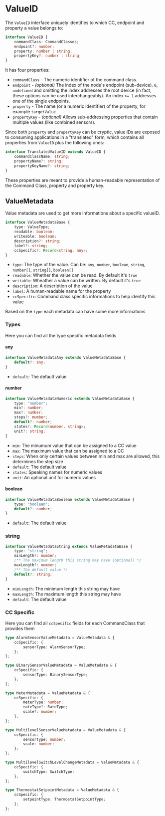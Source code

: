# ValueID

The `ValueID` interface uniquely identifies to which CC, endpoint and property a value belongs to:

```ts
interface ValueID {
	commandClass: CommandClasses;
	endpoint?: number;
	property: number | string;
	propertyKey?: number | string;
}
```

It has four properties:

-   `commandClass` - The numeric identifier of the command class.
-   `endpoint` - _(optional)_ The index of the node's endpoint (sub-device). `0`, `undefined` and omitting the index addresses the root device (in fact, these options can be used interchangeably). An index `>= 1` addresses one of the single endpoints.
-   `property` - The name (or a numeric identifier) of the property, for example `targetValue`
-   `propertyKey` - _(optional)_ Allows sub-addressing properties that contain multiple values (like combined sensors).

Since both `property` and `propertyKey` can be cryptic, value IDs are exposed to consuming applications in a "translated" form, which contains all properties from `ValueID` plus the following ones:

```ts
interface TranslatedValueID extends ValueID {
	commandClassName: string;
	propertyName?: string;
	propertyKeyName?: string;
}
```

These properties are meant to provide a human-readable representation of the Command Class, property and property key.

## ValueMetadata

Value metadata are used to get more informations about a specific valueID.

```ts
interface ValueMetadataBase {
	type: ValueType;
	readable: boolean;
	writeable: boolean;
	description?: string;
	label?: string;
	ccSpecific?: Record<string, any>;
}
```

-   `type`: The type of the value. Can be: `any`, `number`, `boolean`, `string`, `number[]`, `string[]`, `boolean[]`
-   `readable`: Whether the value can be read. By default it's `true`
-   `writable`: Wheather a value can be written. By default it's `true`
-   `description`: A description of the value
-   `label`: A human-readable name for the property
-   `ccSpecific`: Command class specific informations to help identify this value

Based on the `type` each metadata can have some more informations

### Types

Here you can find all the type specific metadata fields

#### any

```ts
interface ValueMetadataAny extends ValueMetadataBase {
	default?: any;
}
```

-   `default`: The default value

#### number

```ts
interface ValueMetadataNumeric extends ValueMetadataBase {
	type: "number";
	min?: number;
	max?: number;
	steps?: number;
	default?: number;
	states?: Record<number, string>;
	unit?: string;
}
```

-   `min`: The minumum value that can be assigned to a CC value
-   `max`: The maximum value that can be assigned to a CC
-   `steps`: When only certain values between min and max are allowed, this determines the step size
-   `default`: The default value
-   `states`: Speaking names for numeric values
-   `unit`: An optional unit for numeric values

#### boolean

```ts
interface ValueMetadataBoolean extends ValueMetadataBase {
	type: "boolean";
	default?: number;
}
```

-   `default`: The default value

### string

```ts
interface ValueMetadataString extends ValueMetadataBase {
	type: "string";
	minLength?: number;
	/** The maximum length this string may have (optional) */
	maxLength?: number;
	/** The default value */
	default?: string;
}
```

-   `minLength`: The minimum length this string may have
-   `maxLength`: The maximum length this string may have
-   `default`: The default value

### CC Specific

Here you can find all `ccSpecific` fields for each CommandClass that provides them

```ts
type AlarmSensorValueMetadata = ValueMetadata & {
	ccSpecific: {
		sensorType: AlarmSensorType;
	};
};
```

```ts
type BinarySensorValueMetadata = ValueMetadata & {
	ccSpecific: {
		sensorType: BinarySensorType;
	};
};
```

```ts
type MeterMetadata = ValueMetadata & {
	ccSpecific: {
		meterType: number;
		rateType?: RateType;
		scale?: number;
	};
};
```

```ts
type MultilevelSensorValueMetadata = ValueMetadata & {
	ccSpecific: {
		sensorType: number;
		scale: number;
	};
};
```

```ts
type MultilevelSwitchLevelChangeMetadata = ValueMetadata & {
	ccSpecific: {
		switchType: SwitchType;
	};
};
```

```ts
type ThermostatSetpointMetadata = ValueMetadata & {
	ccSpecific: {
		setpointType: ThermostatSetpointType;
	};
};
```
